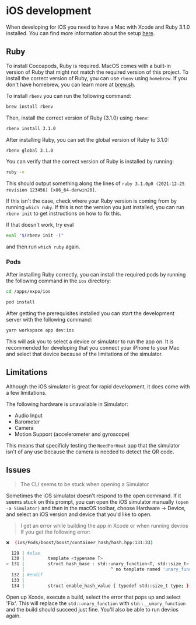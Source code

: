 # iOS development

When developing for iOS you need to have a Mac with Xcode and Ruby 3.1.0 installed. You can find more information about the setup [here](https://docs.expo.io/workflow/ios-simulator/).

## Ruby

To install Cocoapods, Ruby is required. MacOS comes with a built-in version of Ruby that might not match the required version of this project. To install the correct version of Ruby, you can use `rbenv` using `homebrew`. If you don't have homebrew, you can learn more at [brew.sh](https://brew.sh/).

To install `rbenv` you can run the following command:

```bash
brew install rbenv
```

Then, install the correct version of Ruby (3.1.0) using `rbenv`:

```bash
rbenv install 3.1.0
```

After installing Ruby, you can set the global version of Ruby to 3.1.0:

```bash
rbenv global 3.1.0
```

You can verify that the correct version of Ruby is installed by running:

```bash
ruby -v
```

This should output something along the lines of `ruby 3.1.0p0 (2021-12-25 revision 123456) [x86_64-darwin20]`.

If this isn't the case, check where your Ruby version is coming from by running `which ruby`. If this is not the version you just installed, you can run `rbenv init` to get instructions on how to fix this.

If that doesn't work, try eval

```bash
eval "$(rbenv init -)"
```

and then run `which ruby` again.

### Pods

After installing Ruby correctly, you can install the required pods by running the following command in the `ios` directory:

```bash
cd /apps/expo/ios

pod install
```

After getting the prerequisites installed you can start the development server with the following command:

```bash
yarn workspace app dev:ios
```

This will ask you to select a device or simulator to run the app on. It is recommended for developing that you connect your iPhone to your Mac and select that device because of the limitations of the simulator.

## Limitations

Although the iOS simulator is great for rapid development, it does come with a few limitations.

The following hardware is unavailable in Simulator:

- Audio Input
- Barometer
- Camera
- Motion Support (accelerometer and gyroscope)

This means that specificly testing the `NeedForHeat` app that the simulator isn't of any use because the camera is needed to detect the QR code.

## Issues

> The CLI seems to be stuck when opening a Simulator

Sometimes the iOS simulator doesn't respond to the open command. If it seems stuck on this prompt, you can open the iOS simulator manually `(open -a Simulator)` and then in the macOS toolbar, choose Hardware → Device, and select an iOS version and device that you'd like to open.

> I get an error while building the app in Xcode or when running dev:ios
 If you get the following error:

 ```bash
 ❌  (ios/Pods/boost/boost/container_hash/hash.hpp:131:33)

   129 | #else
   130 |         template <typename T>
 > 131 |         struct hash_base : std::unary_function<T, std::size_t> {};
       |                                 ^ no template named 'unary_function' in namespace 'std'; did you mean '__unary_function'?
   132 | #endif
   133 | 
   134 |         struct enable_hash_value { typedef std::size_t type; };
   ```

Open up Xcode, execute a build, select the error that pops up and select 'Fix'. This will replace the `std::unary_function` with `std::__unary_function` and the build should succeed just fine. You'll also be able to run dev:ios again.
